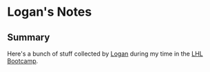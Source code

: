 # Logan's Notes

## Summary
Here's a bunch of stuff collected by [Logan](https://github.com/loganwoolf) during my time in the [LHL Bootcamp](https://lighthouselabs.com/).
